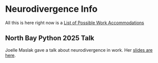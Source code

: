 # Neurodivergence Info

All this is here right now is a [List of Possible Work
Accommodations](work.md)

## North Bay Python 2025 Talk

Joelle Maslak gave a talk about neurodivergence in work.
Her [slides are here](north_bay_python_2025_slides.pdf).
